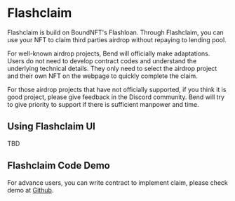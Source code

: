 # Flashclaim

Flashclaim is build on BoundNFT's Flashloan. Through Flashclaim, you can use your NFT to claim third parties airdrop without repaying to lending pool.

For well-known airdrop projects, Bend will officially make adaptations. Users do not need to develop contract codes and understand the underlying technical details. They only need to select the airdrop project and their own NFT on the webpage to quickly complete the claim.

For those airdrop projects that have not officially supported, if you think it is good project, please give feedback in the Discord community. Bend will try to give priority to support if there is sufficient manpower and time.

## Using Flashclaim UI

TBD

## Flashclaim Code Demo

For advance users, you can write contract to implement claim, please check demo at [Github](https://github.com/BendDAO/bend-flashclaim-demo).
